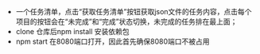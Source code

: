  - 一个任务清单，点击“获取任务清单”按钮获取json文件的任务内容，点击每个项目的按钮会在“未完成”和“完成”状态切换，未完成的任务排在最上面；
 - clone 仓库后npm install 安装依赖包
 - npm start 在8080端口打开，因此首先确保8080端口不被占用
